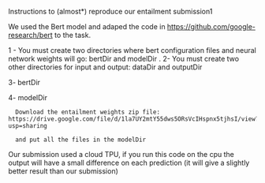 Instructions to (almost*) reproduce our entailment submission1

We used the Bert model and adaped the code in https://github.com/google-research/bert to the task.

1 - You must create two directories where bert configuration files and neural network weights will go: bertDir and modelDir . 2- You must create two other directories for input and output: dataDir and outputDir

3- bertDir

4-  modelDir

      Download the entailment weights zip file: https://drive.google.com/file/d/1la7UY2mtY55dws5ORsVcIHspnx5tjhsI/view?usp=sharing 
      
      and put all the files in the modelDir

Our submission used a cloud TPU, if you run this code on the cpu the output will have a small difference on each prediction (it will give a slightly better result than our submission)
